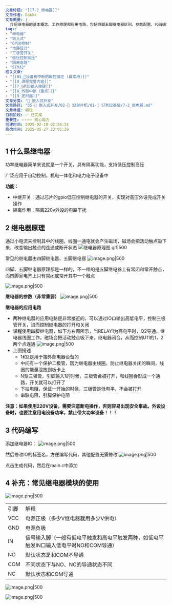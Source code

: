 ```yaml
---
文章标题: "[[7-2_继电器]]" 
文章作者: Dakkk
文章概要: |
  介绍继电器的基本概念、工作原理和应用电路，包括四脚五脚继电器区别、参数配置、代码编写和模块使用方法，重点讲解低压控制高压的隔离开关功能。
tags:
- "继电器"
- "嵌入式"
- "GPIO控制"
- "电路设计"
- "三极管开关"
- "低压控制高压"
- "隔离电路"
- "STM32"
相关文章:
- "[[05_📕设备树中断的属性描述 (最常用)]]"
- "[[0_课程完整内容]]"
- "[[7_GPIO输入按键]]"
- "[[8_外部中断（重点）]]"
- "[[9_定时器]]"
文章分类: "🔧 嵌入式开发"
文章路径: "05-🔧 嵌入式开发/02-🚀 32单片机/01-📖 STM32基础/7-2_继电器.md"
文章难度: 初级 💧
目前阶段: ✅ 已完成
重要性: ⭐⭐⭐⭐ 核心能力
创建时间: 2025-02-10 02:26:34
修改时间: 2025-05-27 23:05:39
---
```


## 1 什么是继电器

功率继电器简单来说就是一个开关，具有隔离功能，支持低压控制高压

广泛应用于自动控制，机电一体化和电力电子设备中

**功能：**
- 中继开关：通过芯片的gpio低压控制继电器的开关，实现对高压外设完成开关操作
- 隔离作用：隔离220v外设的电路干扰

## 2 继电器原理

通过小电流来控制其中的线圈，线圈一通电就会产生磁场，磁场会把活动触点吸下来，改变输出触点的连通或断开状态
![继电器原理图.gif|500](https://my-obsidian-image.oss-cn-guangzhou.aliyuncs.com/2025/03/2ee90c95591c2bac93909d21ca5d521a.gif)

常见的继电器由四脚继电器、五脚继电器
![image.png|500](https://my-obsidian-image.oss-cn-guangzhou.aliyuncs.com/2025/03/6382ab3a33278650f819e0103e0c84aa.png)

四脚、五脚继电器原理都是一样的，不一样的是五脚继电器上有常闭和常开触点，而四脚家电齐上只有常闭或常开其中一个触点

![image.png|500](https://my-obsidian-image.oss-cn-guangzhou.aliyuncs.com/2025/03/bec0170c26c6f6491e508ff6e92915b6.png)

**继电器的参数（非常重要）**
![image.png|500](https://my-obsidian-image.oss-cn-guangzhou.aliyuncs.com/2025/03/4e607d2791821e6c478a34a1ffef99f3.png)

**继电器的应用电路**
- 两种继电器的应用电路是非常接近的，可以通过IO口输出高低电平，控制三极管开关，进而控制继电器的打开和关闭
- 课程使用四脚继电器，如下方右图所示，当RELAY1为高电平时，Q2导通，继电器线圈工作，磁场会把活动触点吸下来，继电器闭合，从而控制U11的1，2两个点连通
  ![image.png|500](https://my-obsidian-image.oss-cn-guangzhou.aliyuncs.com/2025/03/fc64464ce29f7eb9d9b929a436d952d2.png)
- 上图描述
	- 1和2是用于接外部电器设备的
	- 中间有一个保护二极管，因为继电器由线圈，防止继电器关闭的瞬间，线圈的能量泄放到板卡上
	- N型三极管，引脚输入1的时候，三极管会被打开，和线圈会形成一个通路，开关就可以打开了
	- 下拉电阻，保证一开始的时候，三极管是低电平，不会被打开
	- 串联电阻，引脚保护电阻


**注意：如果使用220V设备，需要注意断电操作，否则容易出现安全事故。外设设备时，也要注意用电设备功率，禁止带大功率设备！！！**
## 3 代码编写

添加继电器IO：
![image.png|500](https://my-obsidian-image.oss-cn-guangzhou.aliyuncs.com/2025/03/68dbce71d160e27f0eb87f22612c8a9a.png)

然后修改IO的标签名，方便编写代码，其他配置无需修改
![image.png|500](https://my-obsidian-image.oss-cn-guangzhou.aliyuncs.com/2025/03/dc4f4fd35aba007c89bbac0180809641.png)

点击生成代码，然后在main.c中添加

## 4 补充：常见继电器模块的使用

![image.png|500](https://my-obsidian-image.oss-cn-guangzhou.aliyuncs.com/2025/03/30cb26c9fc1e48a23c29df69292fb42a.png)

|   |   |
|---|---|
|引脚|解释|
|VCC|电源正极（多少V继电器就用多少V供电）|
|GND|电源负极|
|IN|信号输入脚（一般有低电平触发和高电平触发两种，如低电平触发IN口输入低电平时NO和COM导通）|
|NO|默认状态是和COM不导通|
|COM|不同状态下与NO、NC的导通状态不同|
|NC|默认状态和COM导通|

![image.png|500](https://my-obsidian-image.oss-cn-guangzhou.aliyuncs.com/2025/03/fc367741eb316c534fabda9aa49525e5.png)

![image.png|500](https://my-obsidian-image.oss-cn-guangzhou.aliyuncs.com/2025/03/094e9fce96acc6aacd40456a4717717f.png)
